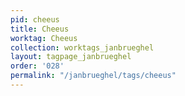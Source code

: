 ```yaml
---
pid: cheeus
title: Cheeus
worktag: Cheeus
collection: worktags_janbrueghel
layout: tagpage_janbrueghel
order: '028'
permalink: "/janbrueghel/tags/cheeus"
---
```

